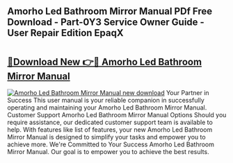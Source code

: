 ## Amorho Led Bathroom Mirror Manual PDf Free Download - Part-0Y3 Service Owner Guide - User Repair Edition EpaqX

# <h2><a href="http://bc4552.oget.top/?id=Amorho+Led+Bathroom+Mirror+Manual">🔗Download New 👉🔴 Amorho Led Bathroom Mirror Manual</a></h2>

[![Amorho Led Bathroom Mirror Manual new download](https://i.imgur.com/5g1atiW.png)](http://bc4552.oget.top/?id=Amorho+Led+Bathroom+Mirror+Manual)
Your Partner in Success This user manual is your reliable companion in successfully operating and maintaining your Amorho Led Bathroom Mirror Manual. Customer Support Amorho Led Bathroom Mirror Manual Options Should you require assistance, our dedicated customer support team is available to help. With features like list of features, your new Amorho Led Bathroom Mirror Manual is designed to simplify your tasks and empower you to achieve more. We're Committed to Your Success Amorho Led Bathroom Mirror Manual. Our goal is to empower you to achieve the best results.
